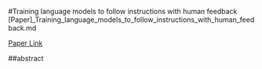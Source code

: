 #Training language models to follow instructions with human feedback
[Paper]_Training_language_models_to_follow_instructions_with_human_feedback.md

[Paper Link](https://arxiv.org/abs/2203.02155)


##abstract
